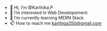- 👋 Hi, I’m @Karthika.P
- 👀 I’m interested in Web Developement
- 🌱 I’m currently learning MERN Stack
- 📫 How to reach me karthiga350@gmail.com

<!---
Karthika163/Karthika163 is a ✨ special ✨ repository because its `README.md` (this file) appears on your GitHub profile.
You can click the Preview link to take a look at your changes.
--->
